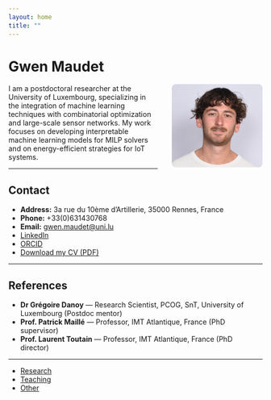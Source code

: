 ```yaml
---
layout: home
title: ""
---
```


# Gwen Maudet

<img src="gwen.jpg" alt="Portrait of Gwen Maudet" style="max-width:180px;float:right;margin:0 0 2em 2em;border-radius:8px;"/>

I am a postdoctoral researcher at the University of Luxembourg, specializing in the integration of machine learning techniques with combinatorial optimization and large-scale sensor networks. My work focuses on developing interpretable machine learning models for MILP solvers and on energy-efficient strategies for IoT systems.

---

## Contact

- **Address:** 3a rue du 10ème d’Artillerie, 35000 Rennes, France  
- **Phone:** +33(0)631430768  
- **Email:** [gwen.maudet@uni.lu](mailto:gwen.maudet@uni.lu)  
- [LinkedIn](https://www.linkedin.com/in/gwen-maudet-1a1490171/)  
- [ORCID](https://orcid.org/0000-0003-0340-2542)  
- [Download my CV (PDF)](cv_gwen_maudet.pdf)

---

## References

- **Dr Grégoire Danoy** — Research Scientist, PCOG, SnT, University of Luxembourg (Postdoc mentor)
- **Prof. Patrick Maillé** — Professor, IMT Atlantique, France (PhD supervisor)
- **Prof. Laurent Toutain** — Professor, IMT Atlantique, France (PhD director)

---

- [Research](research/)
- [Teaching](teaching/)
- [Other](other/)